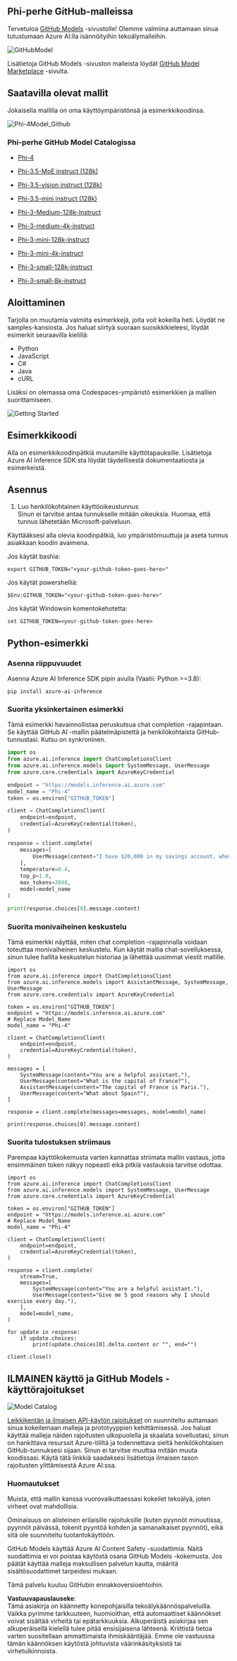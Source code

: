 ## Phi-perhe GitHub-malleissa

Tervetuloa [GitHub Models](https://github.com/marketplace/models) -sivustolle! Olemme valmiina auttamaan sinua tutustumaan Azure AI:lla isännöityihin tekoälymalleihin.

![GitHubModel](../../../../../translated_images/GitHub_ModelCatalog.4fc858ab26afe64c43f5e423ad0c5c733878bb536fdb027a5bcf1f80c41b0633.fi.png)

Lisätietoja GitHub Models -sivuston malleista löydät [GitHub Model Marketplace](https://github.com/marketplace/models) -sivulta.

## Saatavilla olevat mallit

Jokaisella mallilla on oma käyttöympäristönsä ja esimerkkikoodinsa.

![Phi-4Model_Github](../../../../../translated_images/GitHub_ModelPlay.998e294f6ee69c3ca174c880b32af9feec4221d0d787de899ad9bb2da3b58981.fi.png)

### Phi-perhe GitHub Model Catalogissa

- [Phi-4](https://github.com/marketplace/models/azureml/Phi-4)

- [Phi-3.5-MoE instruct (128k)](https://github.com/marketplace/models/azureml/Phi-3-5-MoE-instruct)

- [Phi-3.5-vision instruct (128k)](https://github.com/marketplace/models/azureml/Phi-3-5-vision-instruct)

- [Phi-3.5-mini instruct (128k)](https://github.com/marketplace/models/azureml/Phi-3-5-mini-instruct)

- [Phi-3-Medium-128k-Instruct](https://github.com/marketplace/models/azureml/Phi-3-medium-128k-instruct)

- [Phi-3-medium-4k-instruct](https://github.com/marketplace/models/azureml/Phi-3-medium-4k-instruct)

- [Phi-3-mini-128k-instruct](https://github.com/marketplace/models/azureml/Phi-3-mini-128k-instruct)

- [Phi-3-mini-4k-instruct](https://github.com/marketplace/models/azureml/Phi-3-mini-4k-instruct)

- [Phi-3-small-128k-instruct](https://github.com/marketplace/models/azureml/Phi-3-small-128k-instruct)

- [Phi-3-small-8k-instruct](https://github.com/marketplace/models/azureml/Phi-3-small-8k-instruct)

## Aloittaminen

Tarjolla on muutamia valmiita esimerkkejä, joita voit kokeilla heti. Löydät ne samples-kansiosta. Jos haluat siirtyä suoraan suosikkikieleesi, löydät esimerkit seuraavilla kielillä:

- Python
- JavaScript
- C#
- Java
- cURL

Lisäksi on olemassa oma Codespaces-ympäristö esimerkkien ja mallien suorittamiseen.

![Getting Started](../../../../../translated_images/GitHub_ModelGetStarted.b4b839a081583da39bc976c2f0d8ac4603d3b8c23194b16cc9e0a1014f5611d0.fi.png)

## Esimerkkikoodi

Alla on esimerkkikoodinpätkiä muutamille käyttötapauksille. Lisätietoja Azure AI Inference SDK:sta löydät täydellisestä dokumentaatiosta ja esimerkeistä.

## Asennus

1. Luo henkilökohtainen käyttöoikeustunnus  
Sinun ei tarvitse antaa tunnukselle mitään oikeuksia. Huomaa, että tunnus lähetetään Microsoft-palveluun.

Käyttääksesi alla olevia koodinpätkiä, luo ympäristömuuttuja ja aseta tunnus asiakkaan koodin avaimena.

Jos käytät bashia:  
```
export GITHUB_TOKEN="<your-github-token-goes-here>"
```  
Jos käytät powershelliä:  

```
$Env:GITHUB_TOKEN="<your-github-token-goes-here>"
```  

Jos käytät Windowsin komentokehotetta:  

```
set GITHUB_TOKEN=<your-github-token-goes-here>
```  

## Python-esimerkki

### Asenna riippuvuudet  
Asenna Azure AI Inference SDK pipin avulla (Vaatii: Python >=3.8):  

```
pip install azure-ai-inference
```  

### Suorita yksinkertainen esimerkki

Tämä esimerkki havainnollistaa peruskutsua chat completion -rajapintaan. Se käyttää GitHub AI -mallin päätelmäpistettä ja henkilökohtaista GitHub-tunnustasi. Kutsu on synkroninen.

```python
import os
from azure.ai.inference import ChatCompletionsClient
from azure.ai.inference.models import SystemMessage, UserMessage
from azure.core.credentials import AzureKeyCredential

endpoint = "https://models.inference.ai.azure.com"
model_name = "Phi-4"
token = os.environ["GITHUB_TOKEN"]

client = ChatCompletionsClient(
    endpoint=endpoint,
    credential=AzureKeyCredential(token),
)

response = client.complete(
    messages=[
        UserMessage(content="I have $20,000 in my savings account, where I receive a 4% profit per year and payments twice a year. Can you please tell me how long it will take for me to become a millionaire? Also, can you please explain the math step by step as if you were explaining it to an uneducated person?"),
    ],
    temperature=0.4,
    top_p=1.0,
    max_tokens=2048,
    model=model_name
)

print(response.choices[0].message.content)
```  

### Suorita monivaiheinen keskustelu

Tämä esimerkki näyttää, miten chat completion -rajapinnalla voidaan toteuttaa monivaiheinen keskustelu. Kun käytät mallia chat-sovelluksessa, sinun tulee hallita keskustelun historiaa ja lähettää uusimmat viestit mallille.

```
import os
from azure.ai.inference import ChatCompletionsClient
from azure.ai.inference.models import AssistantMessage, SystemMessage, UserMessage
from azure.core.credentials import AzureKeyCredential

token = os.environ["GITHUB_TOKEN"]
endpoint = "https://models.inference.ai.azure.com"
# Replace Model_Name
model_name = "Phi-4"

client = ChatCompletionsClient(
    endpoint=endpoint,
    credential=AzureKeyCredential(token),
)

messages = [
    SystemMessage(content="You are a helpful assistant."),
    UserMessage(content="What is the capital of France?"),
    AssistantMessage(content="The capital of France is Paris."),
    UserMessage(content="What about Spain?"),
]

response = client.complete(messages=messages, model=model_name)

print(response.choices[0].message.content)
```  

### Suorita tulostuksen striimaus

Parempaa käyttökokemusta varten kannattaa striimata mallin vastaus, jotta ensimmäinen token näkyy nopeasti eikä pitkiä vastauksia tarvitse odottaa.

```
import os
from azure.ai.inference import ChatCompletionsClient
from azure.ai.inference.models import SystemMessage, UserMessage
from azure.core.credentials import AzureKeyCredential

token = os.environ["GITHUB_TOKEN"]
endpoint = "https://models.inference.ai.azure.com"
# Replace Model_Name
model_name = "Phi-4"

client = ChatCompletionsClient(
    endpoint=endpoint,
    credential=AzureKeyCredential(token),
)

response = client.complete(
    stream=True,
    messages=[
        SystemMessage(content="You are a helpful assistant."),
        UserMessage(content="Give me 5 good reasons why I should exercise every day."),
    ],
    model=model_name,
)

for update in response:
    if update.choices:
        print(update.choices[0].delta.content or "", end="")

client.close()
```  

## ILMAINEN käyttö ja GitHub Models -käyttörajoitukset

![Model Catalog](../../../../../translated_images/GitHub_Model.0c2abb992151c5407046e2b763af51505ff709f04c0950785e0300fdc8c55a0c.fi.png)

[Leikkikentän ja ilmaisen API-käytön rajoitukset](https://docs.github.com/en/github-models/prototyping-with-ai-models#rate-limits) on suunniteltu auttamaan sinua kokeilemaan malleja ja prototyyppien kehittämisessä. Jos haluat käyttää malleja näiden rajoitusten ulkopuolella ja skaalata sovellustasi, sinun on hankittava resurssit Azure-tililtä ja todennettava sieltä henkilökohtaisen GitHub-tunnuksesi sijaan. Sinun ei tarvitse muuttaa mitään muuta koodissasi. Käytä tätä linkkiä saadaksesi lisätietoja ilmaisen tason rajoitusten ylittämisestä Azure AI:ssa.

### Huomautukset

Muista, että mallin kanssa vuorovaikuttaessasi kokeilet tekoälyä, joten virheet ovat mahdollisia.

Ominaisuus on alisteinen erilaisille rajoituksille (kuten pyynnöt minuutissa, pyynnöt päivässä, tokenit pyyntöä kohden ja samanaikaiset pyynnöt), eikä sitä ole suunniteltu tuotantokäyttöön.

GitHub Models käyttää Azure AI Content Safety -suodattimia. Näitä suodattimia ei voi poistaa käytöstä osana GitHub Models -kokemusta. Jos päätät käyttää malleja maksullisen palvelun kautta, määritä sisältösuodattimet tarpeidesi mukaan.

Tämä palvelu kuuluu GitHubin ennakkoversioehtoihin.

**Vastuuvapauslauseke**:  
Tämä asiakirja on käännetty konepohjaisilla tekoälykäännöspalveluilla. Vaikka pyrimme tarkkuuteen, huomioithan, että automaattiset käännökset voivat sisältää virheitä tai epätarkkuuksia. Alkuperäistä asiakirjaa sen alkuperäisellä kielellä tulee pitää ensisijaisena lähteenä. Kriittistä tietoa varten suositellaan ammattimaista ihmiskääntäjää. Emme ole vastuussa tämän käännöksen käytöstä johtuvista väärinkäsityksistä tai virhetulkinnoista.